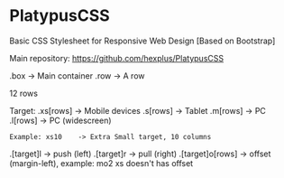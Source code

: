 PlatypusCSS
===========

Basic CSS Stylesheet for Responsive Web Design [Based on Bootstrap]

Main repository: https://github.com/hexplus/PlatypusCSS

.box  -> Main container
.row  -> A row

12 rows
 
Target:
	.xs[rows] 		-> Mobile devices
	.s[rows] 		-> Tablet
	.m[rows] 		-> PC
	.l[rows] 		-> PC (widescreen) 

	Example: xs10    -> Extra Small target, 10 columns 

.[target]l 	-> push (left)
.[target]r 	-> pull (right)
.[target]o[rows] 	-> offset (margin-left), example: mo2
					   xs doesn't has offset